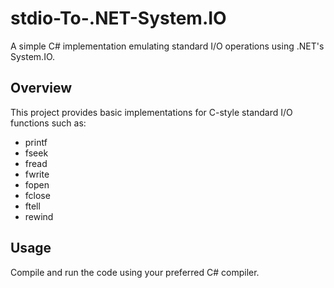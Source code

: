 # stdio-To-.NET-System.IO

A simple C# implementation emulating standard I/O operations using .NET's System.IO.

## Overview
This project provides basic implementations for C-style standard I/O functions such as:
- printf
- fseek
- fread
- fwrite
- fopen
- fclose
- ftell
- rewind

## Usage
Compile and run the code using your preferred C# compiler.

